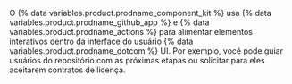 O {% data variables.product.prodname_component_kit %} usa {% data variables.product.prodname_github_app %} e {% data variables.product.prodname_actions %} para alimentar elementos interativos dentro da interface do usuário {% data variables.product.prodname_dotcom %} UI. Por exemplo, você pode guiar usuários do repositório com as próximas etapas ou solicitar para eles aceitarem contratos de licença.
